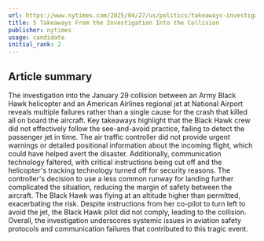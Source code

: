 ```yaml
---
url: https://www.nytimes.com/2025/04/27/us/politics/takeaways-investigation-airport-collision.html
title: 5 Takeaways From the Investigation Into the Collision
publisher: nytimes
usage: candidate
initial_rank: 2
---
```

## Article summary
The investigation into the January 29 collision between an Army Black Hawk helicopter and an American Airlines regional jet at National Airport reveals multiple failures rather than a single cause for the crash that killed all on board the aircraft. Key takeaways highlight that the Black Hawk crew did not effectively follow the see-and-avoid practice, failing to detect the passenger jet in time. The air traffic controller did not provide urgent warnings or detailed positional information about the incoming flight, which could have helped avert the disaster. Additionally, communication technology faltered, with critical instructions being cut off and the helicopter's tracking technology turned off for security reasons. The controller's decision to use a less common runway for landing further complicated the situation, reducing the margin of safety between the aircraft. The Black Hawk was flying at an altitude higher than permitted, exacerbating the risk. Despite instructions from her co-pilot to turn left to avoid the jet, the Black Hawk pilot did not comply, leading to the collision. Overall, the investigation underscores systemic issues in aviation safety protocols and communication failures that contributed to this tragic event.
